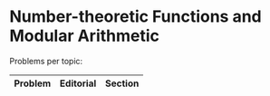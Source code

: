 # Number-theoretic Functions and Modular Arithmetic

Problems per topic:

Problem  | Editorial | Section 
---------|-----------|--------

